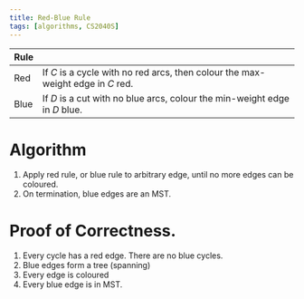 ```yaml
---
title: Red-Blue Rule
tags: [algorithms, CS2040S]
---
```


| Rule |                                                                                 |
| ---- | ------------------------------------------------------------------------------- |
| Red  | If $C$ is a cycle with no red arcs, then colour the max-weight edge in $C$ red. |
| Blue | If $D$ is a cut with no blue arcs, colour the min-weight edge in $D$ blue.      |
# Algorithm
1. Apply red rule, or blue rule to arbitrary edge, until no more edges can be coloured.
2. On termination, blue edges are an MST.

# Proof of Correctness.
1. Every cycle has a red edge. There are no blue cycles.
2. Blue edges form a tree (spanning)
3. Every edge is coloured
4. Every blue edge is in MST.
